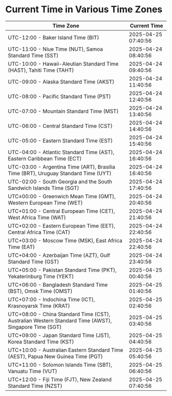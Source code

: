 # Current Time in Various Time Zones

| Time Zone | Current Time |
|-----------|--------------|
| UTC-12:00 - Baker Island Time (BIT) | 2025-04-25 07:40:56 |
| UTC-11:00 - Niue Time (NUT), Samoa Standard Time (SST) | 2025-04-24 08:40:56 |
| UTC-10:00 - Hawaii-Aleutian Standard Time (HAST), Tahiti Time (TAHT) | 2025-04-24 09:40:56 |
| UTC-09:00 - Alaska Standard Time (AKST) | 2025-04-24 11:40:56 |
| UTC-08:00 - Pacific Standard Time (PST) | 2025-04-24 12:40:56 |
| UTC-07:00 - Mountain Standard Time (MST) | 2025-04-24 13:40:56 |
| UTC-06:00 - Central Standard Time (CST) | 2025-04-24 14:40:56 |
| UTC-05:00 - Eastern Standard Time (EST) | 2025-04-24 15:40:56 |
| UTC-04:00 - Atlantic Standard Time (AST), Eastern Caribbean Time (ECT) | 2025-04-24 16:40:56 |
| UTC-03:00 - Argentina Time (ART), Brasília Time (BRT), Uruguay Standard Time (UYT) | 2025-04-24 16:40:56 |
| UTC-02:00 - South Georgia and the South Sandwich Islands Time (SGT) | 2025-04-24 17:40:56 |
| UTC±00:00 - Greenwich Mean Time (GMT), Western European Time (WET) | 2025-04-24 20:40:56 |
| UTC+01:00 - Central European Time (CET), West Africa Time (WAT) | 2025-04-24 21:40:56 |
| UTC+02:00 - Eastern European Time (EET), Central Africa Time (CAT) | 2025-04-24 22:40:56 |
| UTC+03:00 - Moscow Time (MSK), East Africa Time (EAT) | 2025-04-24 22:40:56 |
| UTC+04:00 - Azerbaijan Time (AZT), Gulf Standard Time (GST) | 2025-04-24 23:40:56 |
| UTC+05:00 - Pakistan Standard Time (PKT), Yekaterinburg Time (YEKT) | 2025-04-25 00:40:56 |
| UTC+06:00 - Bangladesh Standard Time (BST), Omsk Time (OMST) | 2025-04-25 01:40:56 |
| UTC+07:00 - Indochina Time (ICT), Krasnoyarsk Time (KRAT) | 2025-04-25 02:40:56 |
| UTC+08:00 - China Standard Time (CST), Australian Western Standard Time (AWST), Singapore Time (SGT) | 2025-04-25 03:40:56 |
| UTC+09:00 - Japan Standard Time (JST), Korea Standard Time (KST) | 2025-04-25 04:40:56 |
| UTC+10:00 - Australian Eastern Standard Time (AEST), Papua New Guinea Time (PGT) | 2025-04-25 05:40:56 |
| UTC+11:00 - Solomon Islands Time (SBT), Vanuatu Time (VUT) | 2025-04-25 06:40:56 |
| UTC+12:00 - Fiji Time (FJT), New Zealand Standard Time (NZST) | 2025-04-25 07:40:56 |
